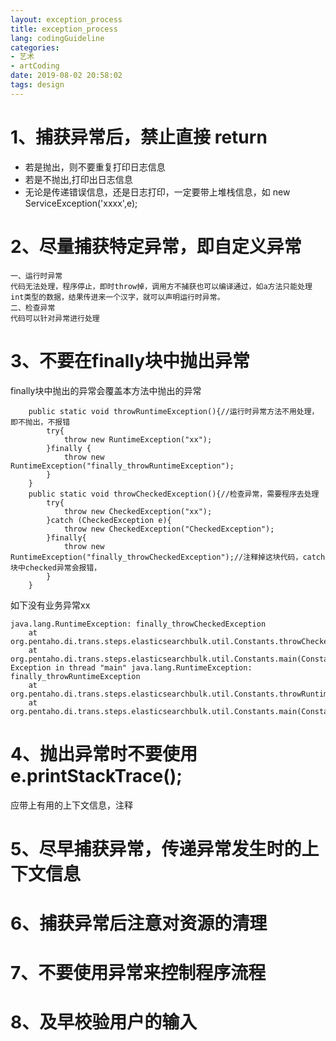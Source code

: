 ```yaml
---
layout: exception_process
title: exception_process
lang: codingGuideline
categories: 
- 艺术
- artCoding
date: 2019-08-02 20:58:02
tags: design
---
```

# 1、捕获异常后，禁止直接 return
* 若是抛出，则不要重复打印日志信息
* 若是不抛出,打印出日志信息
* 无论是传递错误信息，还是日志打印，一定要带上堆栈信息，如 new ServiceException('xxxx',e);

# 2、尽量捕获特定异常，即自定义异常
```
一、运行时异常
代码无法处理，程序停止，即时throw掉，调用方不捕获也可以编译通过，如a方法只能处理int类型的数据，结果传进来一个汉字，就可以声明运行时异常。
二、检查异常
代码可以针对异常进行处理

```
# 3、不要在finally块中抛出异常
finally块中抛出的异常会覆盖本方法中抛出的异常
```
    public static void throwRuntimeException(){//运行时异常方法不用处理，即不抛出，不报错
        try{
            throw new RuntimeException("xx");
        }finally {
            throw new RuntimeException("finally_throwRuntimeException");
        }
    }
    public static void throwCheckedException(){//检查异常，需要程序去处理
        try{
            throw new CheckedException("xx");
        }catch (CheckedException e){
            throw new CheckedException("CheckedException");
        }finally{
            throw new RuntimeException("finally_throwCheckedException");//注释掉这块代码，catch块中checked异常会报错，
        }
    }
```
如下没有业务异常xx
```
java.lang.RuntimeException: finally_throwCheckedException
	at org.pentaho.di.trans.steps.elasticsearchbulk.util.Constants.throwCheckedException(Constants.java:129)
	at org.pentaho.di.trans.steps.elasticsearchbulk.util.Constants.main(Constants.java:134)
Exception in thread "main" java.lang.RuntimeException: finally_throwRuntimeException
	at org.pentaho.di.trans.steps.elasticsearchbulk.util.Constants.throwRuntimeException(Constants.java:120)
	at org.pentaho.di.trans.steps.elasticsearchbulk.util.Constants.main(Constants.java:138)
```
# 4、抛出异常时不要使用 e.printStackTrace();
应带上有用的上下文信息，注释

# 5、尽早捕获异常，传递异常发生时的上下文信息

# 6、捕获异常后注意对资源的清理

# 7、不要使用异常来控制程序流程

# 8、及早校验用户的输入
